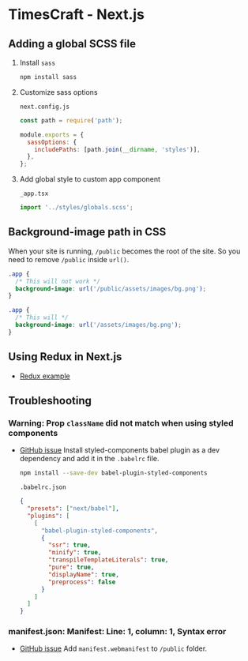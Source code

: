 # TimesCraft - Next.js

## Adding a global SCSS file

1. Install `sass`

   ```bash
   npm install sass
   ```

2. Customize sass options

   `next.config.js`

   ```js
   const path = require('path');

   module.exports = {
     sassOptions: {
       includePaths: [path.join(__dirname, 'styles')],
     },
   };
   ```

3. Add global style to custom app component

   `_app.tsx`

   ```js
   import '../styles/globals.scss';
   ```

## Background-image path in CSS

When your site is running, `/public` becomes the root of the site. So you need to remove `/public` inside `url()`.

```css
.app {
  /* This will not work */
  background-image: url('/public/assets/images/bg.png');
}

.app {
  /* This will */
  background-image: url('/assets/images/bg.png');
}
```

## Using Redux in Next.js

- [Redux example](https://github.com/vercel/next.js/tree/canary/examples/with-redux)

## Troubleshooting

### Warning: Prop `className` did not match when using styled components

- [GitHub issue](https://github.com/vercel/next.js/issues/7322)
  Install styled-components babel plugin as a dev dependency and add it in the `.babelrc` file.

  ```bash
  npm install --save-dev babel-plugin-styled-components
  ```

  `.babelrc.json`

  ```json
  {
    "presets": ["next/babel"],
    "plugins": [
      [
        "babel-plugin-styled-components",
        {
          "ssr": true,
          "minify": true,
          "transpileTemplateLiterals": true,
          "pure": true,
          "displayName": true,
          "preprocess": false
        }
      ]
    ]
  }
  ```

### manifest.json: Manifest: Line: 1, column: 1, Syntax error

- [GitHub issue](https://github.com/vercel/next.js/issues/9621)
  Add `manifest.webmanifest` to `/public` folder.
